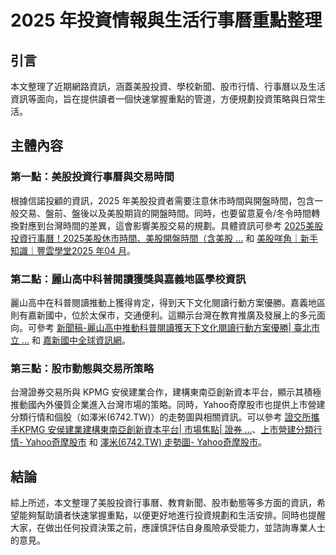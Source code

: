 # 2025 年投資情報與生活行事曆重點整理

## 引言

本文整理了近期網路資訊，涵蓋美股投資、學校新聞、股市行情、行事曆以及生活資訊等面向，旨在提供讀者一個快速掌握重點的管道，方便規劃投資策略與日常生活。

## 主體內容

### 第一點：美股投資行事曆與交易時間

根據信諾投顧的資訊，2025 年美股投資者需要注意休市時間與開盤時間，包含一般交易、盤前、盤後以及美股期貨的開盤時間。同時，也要留意夏令/冬令時間轉換對應到台灣時間的差異，這會影響美股交易的規劃。具體資訊可參考 [2025美股投資行事曆！2025美股休市時間、美股開盤時間（含美股 ...](https://www.sinotrade.com.tw/richclub/USstock/2025%E7%BE%8E%E8%82%A1%E6%8A%95%E8%B3%87%E8%A1%8C%E4%BA%8B%E6%9B%86-2025%E7%BE%8E%E8%82%A1%E4%BC%91%E5%B8%82%E6%99%82%E9%96%93-%E7%BE%8E%E8%82%A1%E9%96%8B%E7%9B%A4%E6%99%82%E9%96%93-%E5%90%AB%E7%BE%8E%E8%82%A1%E6%9C%9F%E8%B2%A8--%E5%8F%B0%E7%81%A3%E6%99%82%E9%96%93-%E7%BE%82%E8%82%A1%E5%A4%8F%E4%BB%A4-%E5%86%AC%E4%BB%A4%E6%99%82%E9%96%93%E4%BA%A4%E6%98%93%E5%B0%8D%E7%85%A7%E8%A1%A8-676cf4f9bdf2ec25ec9c4ae1) 和 [美股咩角｜新手知識｜豐雲學堂2025 年04 月](https://www.sinotrade.com.tw/richclub/USstock)。

### 第二點：麗山高中科普閱讀獲獎與嘉義地區學校資訊

麗山高中在科普閱讀推動上獲得肯定，得到天下文化閱讀行動方案優勝。嘉義地區則有嘉新國中，位於太保市，交通便利。這顯示台灣在教育推廣及發展上的多元面向。可參考 [新聞稿-麗山高中推動科普閱讀獲天下文化閱讀行動方案優勝| 臺北市立 ...](https://www.lssh.tp.edu.tw/news/%E9%BA%97%E5%B1%B1%E9%AB%98%E4%B8%AD%E6%8E%A8%E5%8B%95%E7%A7%91%E6%99%AE%E9%96%B1%E8%AE%80-%E7%8D%B2%E5%A4%A9%E4%B8%8B%E6%96%87%E5%8C%96%E9%96%B1%E8%AE%80%E8%A1%8C%E5%8B%95%E6%96%B9%E6%A1%88-2/) 和 [嘉新國中全球資訊網](https://www.jsjh.cyc.edu.tw/)。

### 第三點：股市動態與交易所策略

台灣證券交易所與 KPMG 安侯建業合作，建構東南亞創新資本平台，顯示其積極推動國內外優質企業進入台灣市場的策略。同時，Yahoo奇摩股市也提供上市營建分類行情和個股（如澤米(6742.TW)）的走勢圖與相關資訊。可以參考 [證交所攜手KPMG 安侯建業建構東南亞創新資本平台| 市場焦點| 證券 ...](https://money.udn.com/money/story/5607/8648957)、[上市營建分類行情- Yahoo奇摩股市](https://tw.stock.yahoo.com/class-quote?sectorId=19&exchange=TAI) 和 [澤米(6742.TW) 走勢圖- Yahoo奇摩股市](https://tw.stock.yahoo.com/quote/6742.TW)。

## 結論

綜上所述，本文整理了美股投資行事曆、教育新聞、股市動態等多方面的資訊，希望能夠幫助讀者快速掌握重點，以便更好地進行投資規劃和生活安排。同時也提醒大家，在做出任何投資決策之前，應謹慎評估自身風險承受能力，並諮詢專業人士的意見。
